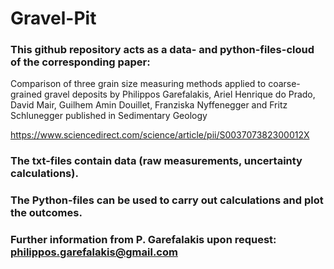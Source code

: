 # Gravel-Pit

### This github repository acts as a data- and python-files-cloud of the corresponding paper:

Comparison of three grain size measuring methods applied to coarse-grained gravel deposits
by
Philippos Garefalakis, Ariel Henrique do Prado, David Mair, Guilhem Amin Douillet, Franziska Nyffenegger and Fritz Schlunegger
published in
Sedimentary Geology

https://www.sciencedirect.com/science/article/pii/S003707382300012X

### The txt-files contain data (raw measurements, uncertainty calculations).

### The Python-files can be used to carry out calculations and plot the outcomes.

### Further information from P. Garefalakis upon request: philippos.garefalakis@gmail.com
